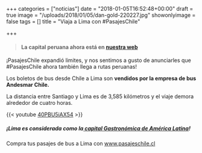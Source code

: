 +++
categories = ["noticias"]
date = "2018-01-05T16:52:48+00:00"
draft = true
image = "/uploads/2018/01/05/dan-gold-220227.jpg"
showonlyimage = false
tags = []
title = "Viaja a Lima con #PasajesChile"

+++
> #### La **capital peruana ahora está en** [**nuestra web**](https://www.pasajeschile.cl/#!/)

¡PasajesChile expandió limites, y nos sentimos a gusto de anunciarles que #PasajesChile ahora también llega a rutas peruanas!

Los boletos de bus desde Chile a Lima son **vendidos por la empresa de bus Andesmar Chile.** 

La distancia entre Santiago y Lima es de 3,585 kilómetros y el viaje demora alrededor de cuatro horas.

{{< youtube [40PBU5iAX54](https://youtu.be/40PBU5iAX54 "https://youtu.be/40PBU5iAX54") >}}

##### ¡Lima es considerada como la[ capital Gastronómica de América Latina](https://www.viviendoporelmundo.com/lima-la-capital-gastronomica-de-america/)!

Compra tus pasajes de bus a Lima con [www.pasajeschile.cl ](https://www.pasajeschile.cl/#!/)